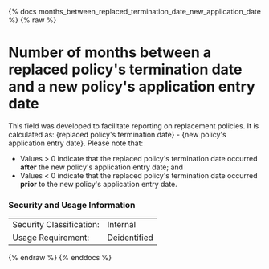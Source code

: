 {% docs months_between_replaced_termination_date_new_application_date %}
{% raw %}

<a name="months_between_replaced_termination_date_new_application_date"></a>
# Number of months between a replaced policy's termination date and a new policy's application entry date

This field was developed to facilitate reporting on replacement policies. It is calculated as:
{replaced policy's termination date} - {new policy's application entry date}. Please note that:
* Values > 0 indicate that the replaced policy's termination date occurred **after** the new policy's application entry
date; and
* Values < 0 indicate that the replaced policy's termination date occurred **prior** to the new policy's application 
entry date.


### Security and Usage Information
|     |     |
| --- | --- |
| Security Classification: | Internal |
| Usage Requirement:       | Deidentified |

{% endraw %}
{% enddocs %}